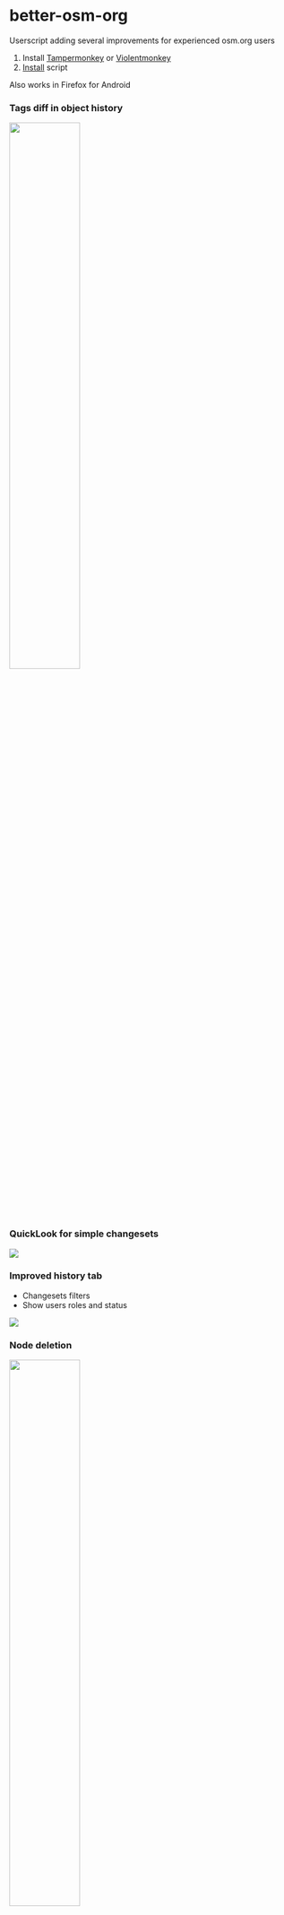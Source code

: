 # better-osm-org

Userscript adding several improvements for experienced osm.org users

1. Install [Tampermonkey](https://www.tampermonkey.net) or [Violentmonkey](https://violentmonkey.github.io/)
2. [Install](https://raw.githubusercontent.com/deevroman/better-osm-org/master/better-osm-org.user.js) script

Also works in Firefox for Android

### Tags diff in object history

  <img src="img/diff.png" width="50%">

### QuickLook for simple changesets

  <img src="img/changeset-quicklook.jpg">

### Improved history tab

- Changesets filters
- Show users roles and status

<img src="img/changesets-filter.png">

### Node deletion

  <img src="img/delete.png" width="50%">

### Satelite layer ([Firefox only](https://github.com/deevroman/better-osm-org/issues/33))

  <img src="img/notes-sat.jpg" width="50%">

### Stat HDYC in profile (Firefox only)

  <img src="img/hdyc.jpg" width="50%">

### Dark mode for map and iD

<img src="img/dark-map.png" width="50%">

<img src="img/dark-id.png" width="50%">

Based on [OpenStreetMap Dark Theme by AlexPS](https://userstyles.world/style/15596/openstreetmap-dark-theme)

### Edit war detector

<img src="img/edit-war-detector.png" width="50%">


### Hotkeys

- `<` `>` for user changesets
- `N` — on/off notes layer
- `D` — on/off Map Data layer
- `G` — on/off GPS tracks layer
- `S` — on/off satellite layer (Firefox only)
- `H` — open object history
- `1` — open first version of object
- `Z` — zoom to changeset/object bbox
- `E` — Open editor
- `8`/`9` — prev/next map position
- `O`— open OSMCha
- `shift` + `O` — open Achavi

Experimental hotkeys:
- `K` `L` — navigation between changeset elements
- `shift` + `L` — pan to current location
- `shift` + `H` — open My changesets
- `Y` — open Yandex.Panoramas
- `shift` + `E` — open second editor
- `shift` + `N` — create new note

### Other

- [x] Changeset revert button
- [x] OSMCha dis/likes
- [x] Display way/relation versions

- [x] Search deleted author of changeset
- [ ] Template responses when closing notes/changeset
-
    + [x] 👌

+ [x] Add Rapid & geo: links into Edit menu

- Mass actions with changesets
-
    + [x] mass revert via osm-revert
-
    + [x] copy ids for JOSM
-
    + [x] via remote control JOSM
-
    + [x] load 300 changeset
- [x] Settings
- [x] Hide active note highlight
- [x] Click on time for show ISO-time
- [x] Open external links in new tab 
- [x] Highlight `fixme=*`
- [x] Resizable sidebar
- Clickable:
- + [x] Hashtags in changeset comment
- + [x] Changeset IDs in comments
- + [x] `panoramax=*`, `mapillary=*` tags 
- + [ ] `contact:*`
- [ ] Bypass OSMF Redactions

### Ideas

- [ ] Changesets feed like who did it
- [ ] Jump to overpass from tags
- [ ] Hide resolved notes
- [ ] Fast tags copy from wiki
- [ ] Tutorial
- [ ] Collapse name tags
- [ ] Calc area size
- [ ] Integrate https://github.com/Zverik/osmtags-editor
- [ ] Edit tags in Overpass Turbo
- [ ] {{bbox}} on/off in Overpass Turbo
- [ ] Improve data view
- + [ ] Hide ways
- + [ ] Filters
- + [ ] Colors
- [ ] Localization
- [ ] Show photos from imgur, wikipedia commons, ...?
- [ ] Improve search
-
  + [ ] Filter by object type
-
  + [ ] Improve default zoom
-
  + [ ] Photon?
-
  + [ ] Overpass?
- [ ] Custom overlays for iD
-
    + [ ] Strava (Hard, need bypass CORS)
- [ ] Mark reviewed changesets
- [ ] Show nearest example for map legend
- [ ] website & iD helper for translator (open search query into translation platform)
- [ ] show in quick look the base way tag
- [ ] nakarte.me: line drawing
- [ ] taginfo: new overpass links
- [ ] Bookmarks on map (like Organic Maps)

Maybe

- [ ] Support OpenHistoricalMap
- [ ] Move object from OSM into OpenHistoricalMap
- [ ] in-browser reverter

### Other

- [Discussion on forum](https://community.openstreetmap.org/t/better-osm-org-a-script-that-adds-useful-little-things-to-osm-org/121670)
- [Greasy Fork](https://greasyfork.org/en/scripts/517486-better-osm-org)
- [Issues](https://github.com/deevroman/better-osm-org/issues?q=sort%3Aupdated-desc+is%3Aissue+is%3Aopen)
- [Mastodon](https://en.osm.town/@foxy)
